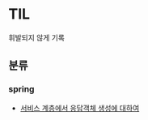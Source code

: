 # TIL
휘발되지 않게 기록

## 분류

### spring

* [서비스 계층에서 응답객체 생성에 대하여](https://github.com/gunGeongun/TIL/blob/main/Spring/%EC%84%9C%EB%B9%84%EC%8A%A4%20%EA%B3%84%EC%B8%B5%EC%97%90%EC%84%9C%20%EC%9D%91%EB%8B%B5%EA%B0%9D%EC%B2%B4%20%EC%83%9D%EC%84%B1%EC%97%90%20%EB%8C%80%ED%95%98%EC%97%AC.md)